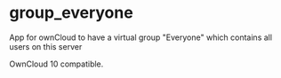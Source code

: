 # group_everyone
App for ownCloud to have a virtual group "Everyone" which contains all users on this server

OwnCloud 10 compatible.
